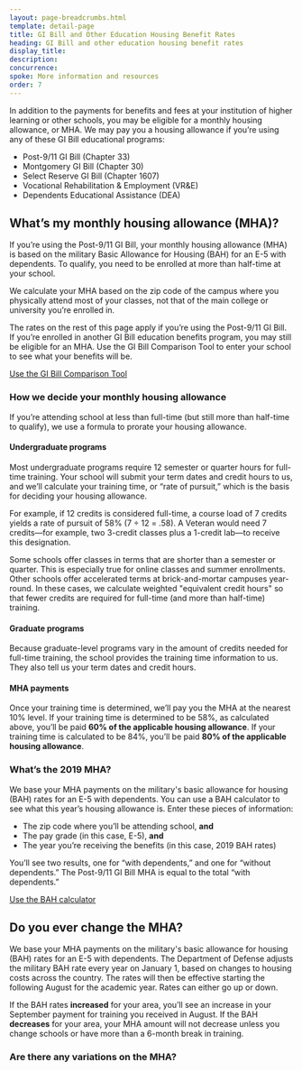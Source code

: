 ```yaml
---
layout: page-breadcrumbs.html
template: detail-page
title: GI Bill and Other Education Housing Benefit Rates
heading: GI Bill and other education housing benefit rates
display_title:
description: 
concurrence: 
spoke: More information and resources
order: 7
---
```


<div class="va-introtext">
  
In addition to the payments for benefits and fees at your institution of higher learning or other schools, 
you may be eligible for a monthly housing allowance, or MHA. We may pay you a housing allowance if you’re using 
any of these GI Bill educational programs:

- Post-9/11 GI Bill (Chapter 33)
- Montgomery GI Bill (Chapter 30)
-	Select Reserve GI Bill (Chapter 1607)
-	Vocational Rehabilitation & Employment (VR&E)
-	Dependents Educational Assistance (DEA)

## What’s my monthly housing allowance (MHA)?

If you’re using the Post-9/11 GI Bill, your monthly housing allowance (MHA) is based on the military Basic Allowance for Housing (BAH) for an E-5 with dependents. To qualify, you need to be enrolled at more than half-time at your school.

We calculate your MHA based on the zip code of the campus where you physically attend most of your classes, not that of the main college or university you’re enrolled in.

The rates on the rest of this page apply if you’re using the Post-9/11 GI Bill. If you’re enrolled in another GI Bill education benefits program, you may still be eligible for an MHA. Use the GI Bill Comparison Tool to enter your school to see what your benefits will be.

[Use the GI Bill Comparison Tool](/gi-bill-comparison-tool/)

### How we decide your monthly housing allowance

If you’re attending school at less than full-time (but still more than half-time to qualify), 
we use a formula to prorate your housing allowance. 

#### Undergraduate programs

Most undergraduate programs require 12 semester or quarter hours for full-time training. Your school will submit your term 
dates and credit hours to us, and we’ll calculate your training time, or “rate of pursuit,” which is the basis for deciding 
your housing allowance.

For example, if 12 credits is considered full-time, a course load of 7 credits yields a rate of pursuit of 58% 
(7 ÷ 12 = .58). A Veteran would need 7 credits—for example, two 3-credit classes plus a 1-credit lab—to receive this 
designation.

Some schools offer classes in terms that are shorter than a semester or quarter. This is especially true for online classes
and summer enrollments. Other schools offer accelerated terms at brick-and-mortar campuses year-round. In these cases, we
calculate weighted "equivalent credit hours" so that fewer credits are required for full-time (and more than half-time)
training.

#### Graduate programs

Because graduate-level programs vary in the amount of credits needed for full-time training, the school provides the
training time information to us. They also tell us your term dates and credit hours.

#### MHA payments
Once your training time is determined, we’ll pay you the MHA at the nearest 10% level. If your training time is determined to 
be 58%, as calculated above, you’ll be paid **60% of the applicable housing allowance**. If your training time is calculated 
to be 84%, you’ll be paid **80% of the applicable housing allowance**.

### What’s the 2019 MHA?

We base your MHA payments on the military's basic allowance for housing (BAH) rates for an E-5 with dependents. You can use a
BAH calculator to see what this year’s housing allowance is. Enter these pieces of information:

-	The zip code where you’ll be attending school, **and**
-	The pay grade (in this case, E-5), **and**
-	The year you’re receiving the benefits (in this case, 2019 BAH rates)

You’ll see two results, one for “with dependents,” and one for “without dependents.” The Post-9/11 GI Bill MHA is equal to 
the total “with dependents.”

[Use the BAH calculator](https://militarybenefits.info/2019-bah-basic-allowance-for-housing-rates/)

## Do you ever change the MHA?

We base your MHA payments on the military's basic allowance for housing (BAH) rates for an E-5 with dependents. The 
Department of Defense adjusts the military BAH rate every year on January 1, based on changes to housing costs across 
the country. The rates will then be effective starting the following August for the academic year. Rates can either go up 
or down.

If the BAH rates **increased** for your area, you’ll see an increase in your September payment for training you received in
August. If the BAH **decreases** for your area, your MHA amount will not decrease unless you change schools or have more 
than a 6-month break in training.

### Are there any variations on the MHA?

